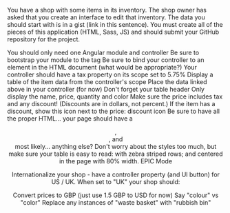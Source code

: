 You have a shop with some items in its inventory. The shop owner has asked that you create an interface to edit that inventory. The data you should start with is in a gist (link in this sentence). You must create all of the pieces of this application (HTML, Sass, JS) and should submit your GitHub repository for the project.

You should only need one Angular module and controller
Be sure to bootstrap your module to the <html> tag
Be sure to bind your controller to an element in the HTML document (what would be appropriate?)
Your controller should have a tax property on its scope set to 5.75%
Display a table of the item data from the controller's scope
Place the data linked above in your controller (for now)
Don't forget your table header
Only display the name, price, quantity and color
Make sure the price includes tax and any discount! (Discounts are in dollars, not percent.)
If the item has a discount, show this icon next to the price: discount icon
Be sure to have all the proper HTML...
your page should have a <header>, <footer>, and <main> most likely... anything else?
Don't worry about the styles too much, but make sure your table is easy to read:
with zebra striped rows; and
centered in the page with 80% width.
EPIC Mode

Internationalize your shop - have a controller property (and UI button) for US / UK. When set to "UK" your shop should:

Convert prices to GBP (just use 1.5 GBP to USD for now)
Say "colour" vs "color"
Replace any instances of "waste basket" with "rubbish bin"
